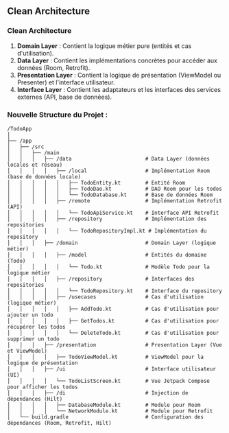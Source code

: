 ## **Clean Architecture**

### Clean Architecture

1. **Domain Layer** : Contient la logique métier pure (entités et cas d'utilisation).
2. **Data Layer** : Contient les implémentations concrètes pour accéder aux données (Room, Retrofit).
3. **Presentation Layer** : Contient la logique de présentation (ViewModel ou Presenter) et l'interface utilisateur.
4. **Interface Layer** : Contient les adaptateurs et les interfaces des services externes (API, base de données).

### Nouvelle Structure du Projet :

```
/TodoApp
│
├── /app
│   ├── /src
│   │   ├── /main
│   │   │   ├── /data                        # Data Layer (données locales et réseau)
│   │   │   │   ├── /local                   # Implémentation Room (base de données locale)
│   │   │   │   │   ├── TodoEntity.kt        # Entité Room
│   │   │   │   │   ├── TodoDao.kt           # DAO Room pour les todos
│   │   │   │   │   └── TodoDatabase.kt      # Base de données Room
│   │   │   │   ├── /remote                  # Implémentation Retrofit (API)
│   │   │   │   │   └── TodoApiService.kt    # Interface API Retrofit
│   │   │   │   ├── /repository              # Implémentation des repositories
│   │   │   │   │   └── TodoRepositoryImpl.kt # Implémentation du repository
│   │   │   ├── /domain                      # Domain Layer (logique métier)
│   │   │   │   ├── /model                   # Entités du domaine (Todo)
│   │   │   │   │   └── Todo.kt              # Modèle Todo pour la logique métier
│   │   │   │   ├── /repository              # Interfaces des repositories
│   │   │   │   │   └── TodoRepository.kt    # Interface du repository
│   │   │   │   ├── /usecases                # Cas d'utilisation (logique métier)
│   │   │   │   │   ├── AddTodo.kt           # Cas d'utilisation pour ajouter un todo
│   │   │   │   │   ├── GetTodos.kt          # Cas d'utilisation pour récupérer les todos
│   │   │   │   │   └── DeleteTodo.kt        # Cas d'utilisation pour supprimer un todo
│   │   │   ├── /presentation                # Presentation Layer (Vue et ViewModel)
│   │   │   │   ├── TodoViewModel.kt         # ViewModel pour la logique de présentation
│   │   │   ├── /ui                          # Interface utilisateur (UI)
│   │   │   │   └── TodoListScreen.kt        # Vue Jetpack Compose pour afficher les todos
│   │   │   ├── /di                          # Injection de dépendances (Hilt)
│   │   │   │   ├── DatabaseModule.kt        # Module pour Room
│   │   │   │   └── NetworkModule.kt         # Module pour Retrofit
│   └── build.gradle                         # Configuration des dépendances (Room, Retrofit, Hilt)
```